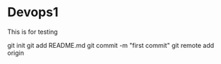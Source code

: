 # Devops1
This is for testing

git init
git add README.md
git commit -m "first commit"
git remote add origin
